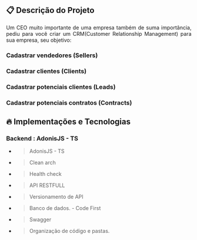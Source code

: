 ## :clipboard: Descrição do Projeto
<p align="justify">Um CEO muito importante de uma empresa também de suma importância, pediu para você criar um CRM(Customer Relationship Management) para sua empresa, seu objetivo:
</p>
<h3>Cadastrar vendedores (Sellers)<h3>
<h3>Cadastrar clientes (Clients)<h3>
<h3>Cadastrar potenciais clientes (Leads)<h3>
<h3>Cadastrar potenciais contratos (Contracts)<h3>

<!-- ## :collision: Status do Projeto
Sstatus do Projeto: Concluído ✔️ -->
## :fire: Implementações e Tecnologias
<h3>Backend : AdonisJS - TS</h3>

- > AdonisJS - TS
- > Clean arch
- > Health check
- > API RESTFULL
- > Versionamento de API
- > Banco de dados. - Code First 
- > Swagger
- > Organização de código e pastas.



